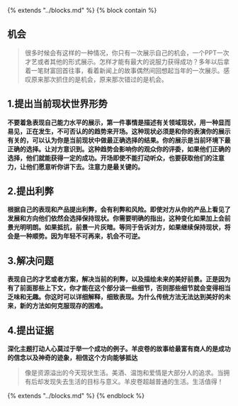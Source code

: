 {%  extends "../blocks.md"  %}
{%  block contain  %}

## 机会

> 很多时候会有这样的一种情况，你只有一次展示自己的机会，一个PPT一次才艺或者其他的形式展示。怎样才能有最大的说服力获得成功？多年以后拿着一笔财富回首往事，看着新闻上的故事偶然间回想起当年的一次展示。感叹原来那次抓住的是机会，原来那次错过的是机会。

## 1.提出当前现状世界形势

**不要着急表现自己能力水平的展示，第一件事情是描述有关领域现状，用一种显而易见，正在发生，不可否认的的趋势来开场。这种现状必须是和你的表演你的展示有关的，可以认为你是当前现状中做最正确选择的结果。你的展示是当前环境下最正确的选择。让对方意识到。这种趋势会影响你的观众你的评委，如果他们正确的选择，他们就能获得一定的成功。开场即使不能打动听众，也要获取他们的注意力，让他们愿意听你讲下去。注意力是最关键的。**

## 2.提出利弊

**根据自己的表现和产品提出利弊，会有利弊和风险。即使对方从你的产品上看见了发展和方向他们依然会选择保持现状。你需要明确的指出，这种变化如果加上会前景光明明朗。如果抵抗，前景一片灰暗。等同于告诉对方，如果继续保持现状，将会是一种顺势。因为年轻不可再来，机会不可逆。**

## 3.解决问题
**表现自己的才艺或者方案，解决当前的利弊，以及描绘未来的美好前景。正是因为有了前面那些上下文，你才能在这个部分谈一些细节，否则那些细节就会变得相当乏味和无趣。你这时可以详细解释，细致表现。为什么传统方法无法达到美好的未来，新的方法如何克服现存的困难。**

## 4.提出证据

**深化主题打动人心莫过于举一个成功的例子。羊皮卷的故事给最富有商人的是成功的信念以及神奇的迹象，相信这个方向能够抵达**



 

> 像是资源溢出的今天现状生活。美酒、温饱和爱情是大部分人的追求。当拥有后却发现失去生活的目标与意义。羊皮卷超越普通的生活。生活值得！

 

{%  extends "../blocks.md"  %}
{%  endblock   %}

